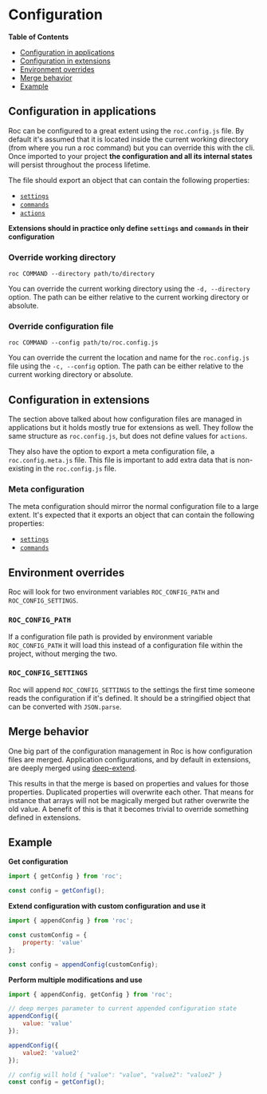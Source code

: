 # Configuration

**Table of Contents**
* [Configuration in applications](#configuration-in-applications)
* [Configuration in extensions](#configuration-in-extensions)
* [Environment overrides](#environment-overrides)
* [Merge behavior](#merge-behavior)
* [Example](#example)

## Configuration in applications

Roc can be configured to a great extent using the `roc.config.js` file. By default it's assumed that it is located inside the current working directory (from where you run a roc command) but you can override this with the cli. Once imported to your project **the configuration and all its internal states** will persist throughout the process lifetime.

The file should export an object that can contain the following properties:

* [`settings`](/docs/config/settings.md)
* [`commands`](/docs/config/commands.md)
* [`actions`](#)

__Extensions should in practice only define `settings` and `commands` in their configuration__

### Override working directory
```
roc COMMAND --directory path/to/directory
```
You can override the current working directory using the `-d, --directory` option. The path can be either relative to the current working directory or absolute.

### Override configuration file
```
roc COMMAND --config path/to/roc.config.js
```
You can override the current the location and name for the `roc.config.js` file using the `-c, --config` option. The path can be either relative to the current working directory or absolute.

## Configuration in extensions
The section above talked about how configuration files are managed in applications but it holds mostly true for extensions as well. They follow the same structure as `roc.config.js`, but does not define values for `actions`.

They also have the option to export a meta configuration file, a `roc.config.meta.js` file. This file is important to add extra data that is non-existing in the `roc.config.js` file.

### Meta configuration
The meta configuration should mirror the normal configuration file to a large extent. It's expected that it exports an object that can contain the following properties:

* [`settings`](/docs/config/settings.md#meta)
* [`commands`](/docs/config/commands.md#meta)

## Environment overrides
Roc will look for two environment variables `ROC_CONFIG_PATH` and `ROC_CONFIG_SETTINGS`.

### `ROC_CONFIG_PATH`
If a configuration file path is provided by environment variable `ROC_CONFIG_PATH` it will load this instead of a configuration file within the project, without merging the two.

### `ROC_CONFIG_SETTINGS`
Roc will append `ROC_CONFIG_SETTINGS` to the settings the first time someone reads the configuration if it's defined. It should be a stringified object that can be converted with `JSON.parse`.

## Merge behavior
One big part of the configuration management in Roc is how configuration files are merged. Application configurations, and by default in extensions, are deeply merged using [deep-extend](https://www.npmjs.com/package/deep-extend).

This results in that the merge is based on properties and values for those properties. Duplicated properties will overwrite each other. That means for instance that arrays will not be magically merged but rather overwrite the old value. A benefit of this is that it becomes trivial to override something defined in extensions.

## Example

**Get configuration**
```js
import { getConfig } from 'roc';

const config = getConfig();

```

**Extend configuration with custom configuration and use it**
```js
import { appendConfig } from 'roc';

const customConfig = {
    property: 'value'
};

const config = appendConfig(customConfig);
```

**Perform multiple modifications and use**
```js
import { appendConfig, getConfig } from 'roc';

// deep merges parameter to current appended configuration state
appendConfig({
    value: 'value'
});

appendConfig({
    value2: 'value2'
});

// config will hold { "value": "value", "value2": "value2" }
const config = getConfig();
```
